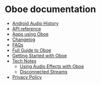 Oboe documentation
===
- [Android Audio History](AndroidAudioHistory.md)
- [API reference](https://google.github.io/oboe/reference/)
- [Apps using Oboe](AppsUsingOboe.md)
- [Changelog](ChangeLog.md)
- [FAQs](FAQ.md)
- [Full Guide to Oboe](FullGuide.md)
- [Getting Started with Oboe](GettingStarted.md)
- [Tech Notes](notes/)
  - [Using Audio Effects with Oboe](notes/effects.md)
  - [Disconnected Streams](notes/disconnect.md)
- [Privacy Policy](PrivacyPolicy.md)
